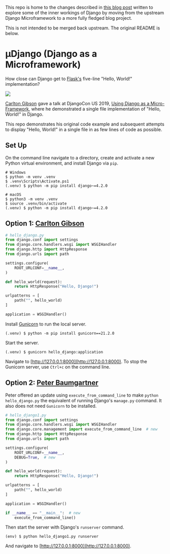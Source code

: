 This repo is home to the changes described in [this blog post](https://programmingmylife.com/2023-10-30-moving-from-django-microframework-to-django.html) written to explore some of the inner workings of Django by moving from the upstream Django Microframework to a more fully fledged blog project.

This is not intended to be merged back upstream. The original README is below.

# µDjango (Django as a Microframework)

How close can Django get to [Flask's](https://flask.palletsprojects.com/en/2.1.x/quickstart/) five-line "Hello, World!" implementation?

<img src="hello_world.png">

[Carlton Gibson](https://github.com/carltongibson) gave a talk at DjangoCon US 2019, [Using Django as a Micro-Framework](https://www.youtube.com/watch?v=w9cYEovduWI&list=PL2NFhrDSOxgXXUMIGOs8lNe2B-f4pXOX-&index=6&t=0s), where he demonstrated a single file implementation of "Hello, World!" in Django.

This repo demonstrates his original code example and subsequent attempts to display "Hello, World!" in a single file in as few lines of code as possible.

## Set Up

On the command line navigate to a directory, create and activate a new Python virtual environment, and install Django via `pip`.

```
# Windows
$ python -m venv .venv
$ .venv\Scripts\Activate.ps1
(.venv) $ python -m pip install django~=4.2.0

# macOS
$ python3 -m venv .venv
$ source .venv/bin/activate
(.venv) $ python -m pip install django~=4.2.0
```

## Option 1: [Carlton Gibson](https://github.com/carltongibson)

```python
# hello_django.py
from django.conf import settings
from django.core.handlers.wsgi import WSGIHandler
from django.http import HttpResponse
from django.urls import path

settings.configure(
    ROOT_URLCONF=__name__,
)

def hello_world(request):
    return HttpResponse("Hello, Django!")

urlpatterns = [
    path("", hello_world)
]

application = WSGIHandler()
```

Install [Gunicorn](https://gunicorn.org) to run the local server.

```
(.venv) $ python -m pip install gunicorn==21.2.0
```

Start the server.

```
(.venv) $ gunicorn hello_django:application
```

Navigate to [http://127.0.0.1:8000](http://127.0.0.1:8000). To stop the Gunicorn server, use `Ctrl+c` on the command line.

## Option 2: [Peter Baumgartner](https://github.com/ipmb) 
Peter offered an update using `execute_from_command_line` to make `python hello_django.py` the equivalent of running Django's `manage.py` command. It also does not need `Gunicorn` to be installed.

```python
# hello_django1.py
from django.conf import settings
from django.core.handlers.wsgi import WSGIHandler
from django.core.management import execute_from_command_line  # new
from django.http import HttpResponse
from django.urls import path

settings.configure(
    ROOT_URLCONF=__name__,
    DEBUG=True,  # new
)

def hello_world(request):
    return HttpResponse("Hello, Django!")

urlpatterns = [
    path("", hello_world)
]

application = WSGIHandler()

if __name__ == "__main__":  # new
    execute_from_command_line()
```

Then start the server with Django's `runserver` command.

```
(env) $ python hello_django1.py runserver
```

And navigate to [http://127.0.0.1:8000](http://127.0.0.1:8000). 
